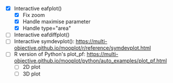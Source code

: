  - [x] Interactive eafplot()
   - [x] Fix zoom
   - [x] Handle maximise parameter
   - [x] Handle type="area"
 - [ ] Interactive eafdiffplot()
 - [ ] Interactive symdevplot():
https://multi-objective.github.io/mooplot/r/reference/symdevplot.html
 - [ ] R version of Python's plot_pf:
https://multi-objective.github.io/mooplot/python/auto_examples/plot_pf.html
    - [ ] 2D plot
    - [ ] 3D plot
